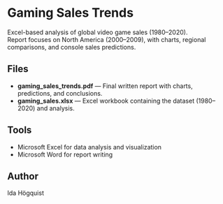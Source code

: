 # Gaming Sales Trends

Excel-based analysis of global video game sales (1980–2020).  
Report focuses on North America (2000–2009), with charts, regional comparisons, and console sales predictions.

## Files
- **gaming_sales_trends.pdf** — Final written report with charts, predictions, and conclusions.
- **gaming_sales.xlsx** — Excel workbook containing the dataset (1980–2020) and analysis.

## Tools
- Microsoft Excel for data analysis and visualization
- Microsoft Word for report writing

## Author
Ida Högquist
